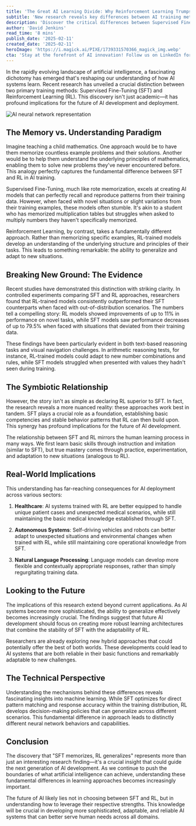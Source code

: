 ```yaml
---
title: 'The Great AI Learning Divide: Why Reinforcement Learning Trumps Supervised Fine-Tuning in Generalization'
subtitle: 'New research reveals key differences between AI training methods'
description: 'Discover the critical differences between Supervised Fine-Tuning and Reinforcement Learning in AI development. Explore their impact on the future of artificial intelligence across various sectors, including healthcare, autonomous systems, and natural language processing.'
author: 'David Jenkins'
read_time: '8 mins'
publish_date: '2025-02-11'
created_date: '2025-02-11'
heroImage: 'https://i.magick.ai/PIXE/1739331570366_magick_img.webp'
cta: 'Stay at the forefront of AI innovation! Follow us on LinkedIn for regular insights into groundbreaking research and developments in artificial intelligence.'
---
```


In the rapidly evolving landscape of artificial intelligence, a fascinating dichotomy has emerged that's reshaping our understanding of how AI systems learn. Recent research has unveiled a crucial distinction between two primary training methods: Supervised Fine-Tuning (SFT) and Reinforcement Learning (RL). This discovery isn't just academic—it has profound implications for the future of AI development and deployment.

![AI neural network representation](https://i.magick.ai/PIXE/1739331570369_magick_img.webp)

## The Memory vs. Understanding Paradigm

Imagine teaching a child mathematics. One approach would be to have them memorize countless example problems and their solutions. Another would be to help them understand the underlying principles of mathematics, enabling them to solve new problems they've never encountered before. This analogy perfectly captures the fundamental difference between SFT and RL in AI training.

Supervised Fine-Tuning, much like rote memorization, excels at creating AI models that can perfectly recall and reproduce patterns from their training data. However, when faced with novel situations or slight variations from their training examples, these models often stumble. It's akin to a student who has memorized multiplication tables but struggles when asked to multiply numbers they haven't specifically memorized.

Reinforcement Learning, by contrast, takes a fundamentally different approach. Rather than memorizing specific examples, RL-trained models develop an understanding of the underlying structure and principles of their tasks. This leads to something remarkable: the ability to generalize and adapt to new situations.

## Breaking New Ground: The Evidence

Recent studies have demonstrated this distinction with striking clarity. In controlled experiments comparing SFT and RL approaches, researchers found that RL-trained models consistently outperformed their SFT counterparts when faced with out-of-distribution scenarios. The numbers tell a compelling story: RL models showed improvements of up to 11% in performance on novel tasks, while SFT models saw performance decreases of up to 79.5% when faced with situations that deviated from their training data.

These findings have been particularly evident in both text-based reasoning tasks and visual navigation challenges. In arithmetic reasoning tests, for instance, RL-trained models could adapt to new number combinations and rules, while SFT models struggled when presented with values they hadn't seen during training.

## The Symbiotic Relationship

However, the story isn't as simple as declaring RL superior to SFT. In fact, the research reveals a more nuanced reality: these approaches work best in tandem. SFT plays a crucial role as a foundation, establishing basic competencies and stable behavior patterns that RL can then build upon. This synergy has profound implications for the future of AI development.

The relationship between SFT and RL mirrors the human learning process in many ways. We first learn basic skills through instruction and imitation (similar to SFT), but true mastery comes through practice, experimentation, and adaptation to new situations (analogous to RL).

## Real-World Implications

This understanding has far-reaching consequences for AI deployment across various sectors:

1. **Healthcare**: AI systems trained with RL are better equipped to handle unique patient cases and unexpected medical scenarios, while still maintaining the basic medical knowledge established through SFT.

2. **Autonomous Systems**: Self-driving vehicles and robots can better adapt to unexpected situations and environmental changes when trained with RL, while still maintaining core operational knowledge from SFT.

3. **Natural Language Processing**: Language models can develop more flexible and contextually appropriate responses, rather than simply regurgitating training data.

## Looking to the Future

The implications of this research extend beyond current applications. As AI systems become more sophisticated, the ability to generalize effectively becomes increasingly crucial. The findings suggest that future AI development should focus on creating more robust learning architectures that combine the stability of SFT with the adaptability of RL.

Researchers are already exploring new hybrid approaches that could potentially offer the best of both worlds. These developments could lead to AI systems that are both reliable in their basic functions and remarkably adaptable to new challenges.

## The Technical Perspective

Understanding the mechanisms behind these differences reveals fascinating insights into machine learning. While SFT optimizes for direct pattern matching and response accuracy within the training distribution, RL develops decision-making policies that can generalize across different scenarios. This fundamental difference in approach leads to distinctly different neural network behaviors and capabilities.

## Conclusion

The discovery that "SFT memorizes, RL generalizes" represents more than just an interesting research finding—it's a crucial insight that could guide the next generation of AI development. As we continue to push the boundaries of what artificial intelligence can achieve, understanding these fundamental differences in learning approaches becomes increasingly important.

The future of AI likely lies not in choosing between SFT and RL, but in understanding how to leverage their respective strengths. This knowledge will be crucial in developing more sophisticated, adaptable, and reliable AI systems that can better serve human needs across all domains.